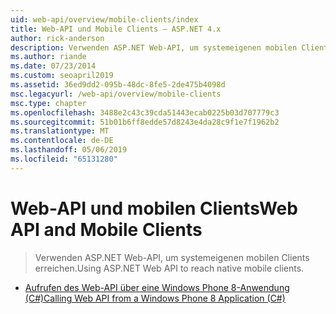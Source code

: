 ```yaml
---
uid: web-api/overview/mobile-clients/index
title: Web-API und Mobile Clients – ASP.NET 4.x
author: rick-anderson
description: Verwenden ASP.NET Web-API, um systemeigenen mobilen Clients erreichen.
ms.author: riande
ms.date: 07/23/2014
ms.custom: seoapril2019
ms.assetid: 36ed9dd2-095b-48dc-8fe5-2de475b4098d
msc.legacyurl: /web-api/overview/mobile-clients
msc.type: chapter
ms.openlocfilehash: 3488e2c43c39cda51443ecab0225b03d707779c3
ms.sourcegitcommit: 51b01b6ff8edde57d8243e4da28c9f1e7f1962b2
ms.translationtype: MT
ms.contentlocale: de-DE
ms.lasthandoff: 05/06/2019
ms.locfileid: "65131280"
---
```

# <a name="web-api-and-mobile-clients"></a><span data-ttu-id="aad36-103">Web-API und mobilen Clients</span><span class="sxs-lookup"><span data-stu-id="aad36-103">Web API and Mobile Clients</span></span>

> <span data-ttu-id="aad36-104">Verwenden ASP.NET Web-API, um systemeigenen mobilen Clients erreichen.</span><span class="sxs-lookup"><span data-stu-id="aad36-104">Using ASP.NET Web API to reach native mobile clients.</span></span>

- [<span data-ttu-id="aad36-105">Aufrufen des Web-API über eine Windows Phone 8-Anwendung (C#)</span><span class="sxs-lookup"><span data-stu-id="aad36-105">Calling Web API from a Windows Phone 8 Application (C#)</span></span>](calling-web-api-from-a-windows-phone-8-application.md)
